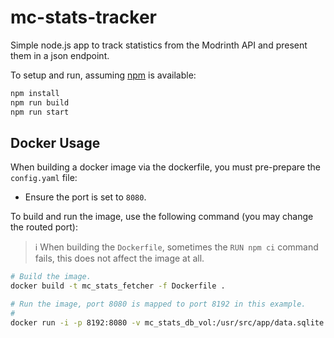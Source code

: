 # mc-stats-tracker

Simple node.js app to track statistics from the Modrinth API and present them in a json endpoint.

To setup and run, assuming [npm](https://www.npmjs.com/) is available:

```sh
npm install
npm run build
npm run start
```

## Docker Usage

When building a docker image via the dockerfile, you must pre-prepare the `config.yaml` file:

- Ensure the port is set to `8080`.

To build and run the image, use the following command (you may change the routed port):

> ℹ️ When building the `Dockerfile`, sometimes the `RUN npm ci` command fails, this does not affect the image at all.

```sh
# Build the image.
docker build -t mc_stats_fetcher -f Dockerfile .

# Run the image, port 8080 is mapped to port 8192 in this example.
# 
docker run -i -p 8192:8080 -v mc_stats_db_vol:/usr/src/app/data.sqlite -t mc_stats_fetcher:latest
```